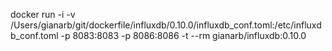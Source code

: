 docker run -i -v /Users/gianarb/git/dockerfile/influxdb/0.10.0/influxdb_conf.toml:/etc/influxdb_conf.toml -p 8083:8083 -p 8086:8086 -t --rm gianarb/influxdb:0.10.0
